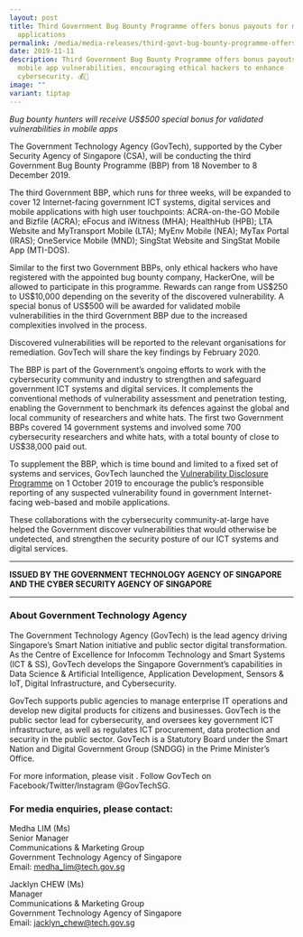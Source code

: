 ```yaml
---
layout: post
title: Third Government Bug Bounty Programme offers bonus payouts for mobile
  applications
permalink: /media/media-releases/third-govt-bug-bounty-programme-offers-bonus-payouts-for-mobile-applications/
date: 2019-11-11
description: Third Government Bug Bounty Programme offers bonus payouts for
  mobile app vulnerabilities, encouraging ethical hackers to enhance
  cybersecurity. 💰📱
image: ""
variant: tiptap
---
```

<p><em>Bug bounty hunters will receive US$500 special bonus for validated vulnerabilities in mobile apps</em>
</p>
<p>The Government Technology Agency (GovTech), supported by the Cyber Security
Agency of Singapore (CSA), will be conducting the third Government Bug
Bounty Programme (BBP) from 18 November to 8 December 2019.</p>
<p>The third Government BBP, which runs for three weeks, will be expanded
to cover 12 Internet-facing government ICT systems, digital services and
mobile applications with high user touchpoints: ACRA-on-the-GO Mobile and
Bizfile (ACRA); eFocus and iWitness (MHA); HealthHub (HPB); LTA Website
and MyTransport Mobile (LTA); MyEnv Mobile (NEA); MyTax Portal (IRAS);
OneService Mobile (MND); SingStat Website and SingStat Mobile App (MTI-DOS).</p>
<p>Similar to the first two Government BBPs, only ethical hackers who have
registered with the appointed bug bounty company, HackerOne, will be allowed
to participate in this programme. Rewards can range from US$250 to US$10,000
depending on the severity of the discovered vulnerability. A special bonus
of US$500 will be awarded for validated mobile vulnerabilities in the third
Government BBP due to the increased complexities involved in the process.</p>
<p>Discovered vulnerabilities will be reported to the relevant organisations
for remediation. GovTech will share the key findings by February 2020.</p>
<p>The BBP is part of the Government’s ongoing efforts to work with the cybersecurity
community and industry to strengthen and safeguard government ICT systems
and digital services. It complements the conventional methods of vulnerability
assessment and penetration testing, enabling the Government to benchmark
its defences against the global and local community of researchers and
white hats. The first two Government BBPs covered 14 government systems
and involved some 700 cybersecurity researchers and white hats, with a
total bounty of close to US$38,000 paid out.</p>
<p>To supplement the BBP, which is time bound and limited to a fixed set
of systems and services, GovTech launched the <a href="https://www.tech.gov.sg/report-vulnerability" rel="noopener noreferrer nofollow" target="_blank">Vulnerability Disclosure Programme</a> on
1 October 2019 to encourage the public’s responsible reporting of any suspected
vulnerability found in government Internet-facing web-based and mobile
applications.</p>
<p>These collaborations with the cybersecurity community-at-large have helped
the Government discover vulnerabilities that would otherwise be undetected,
and strengthen the security posture of our ICT systems and digital services.</p>
<hr>
<p><strong>ISSUED BY THE GOVERNMENT TECHNOLOGY AGENCY OF SINGAPORE AND THE CYBER SECURITY AGENCY OF SINGAPORE</strong>
</p>
<hr>
<h3><strong>About Government Technology Agency</strong></h3>
<p>The Government Technology Agency (GovTech) is the lead agency driving
Singapore’s Smart Nation initiative and public sector digital transformation.
As the Centre of Excellence for Infocomm Technology and Smart Systems (ICT
&amp; SS), GovTech develops the Singapore Government’s capabilities in
Data Science &amp; Artificial Intelligence, Application Development, Sensors
&amp; IoT, Digital Infrastructure, and Cybersecurity.</p>
<p>GovTech supports public agencies to manage enterprise IT operations and
develop new digital products for citizens and businesses. GovTech is the
public sector lead for cybersecurity, and oversees key government ICT infrastructure,
as well as regulates ICT procurement, data protection and security in the
public sector. GovTech is a Statutory Board under the Smart Nation and
Digital Government Group (SNDGG) in the Prime Minister’s Office.</p>
<p>For more information, please visit . Follow GovTech on Facebook/Twitter/Instagram
@GovTechSG.</p>
<h3><strong>For media enquiries, please contact:</strong></h3>
<p>Medha LIM (Ms)
<br>Senior Manager
<br>Communications &amp; Marketing Group
<br>Government Technology Agency of Singapore
<br>Email: <a href="mailto:medha_lim@tech.gov.sg" rel="noopener noreferrer nofollow" target="_blank"><u>medha_lim@tech.gov.sg</u></a>
</p>
<p>Jacklyn CHEW (Ms)
<br>Manager
<br>Communications &amp; Marketing Group
<br>Government Technology Agency of Singapore
<br>Email: <a href="mailto:jacklyn_chew@tech.gov.sg" rel="noopener noreferrer nofollow" target="_blank"><u>jacklyn_chew@tech.gov.sg</u></a>
</p>